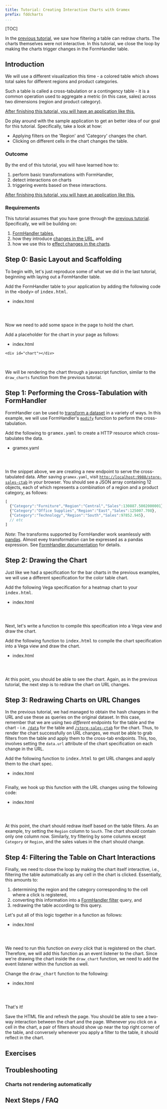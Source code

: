 ```yaml
---
title: Tutorial: Creating Interactive Charts with Gramex
prefix: fddcharts
...
```


[TOC]

In the [previous tutorial](../dashboards/), we saw how filtering a table can
redraw charts. The charts themselves were not interactive. In this
tutorial, we close the loop by making the charts trigger changes in the
FormHandler table. 

## Introduction

We will use a different visualization this time - a colored table which shows total sales for different regions
and product categories.

<div id="chart">
</div>
<script src="../ui/jquery/dist/jquery.min.js"></script>
<script src="../ui/bootstrap/dist/js/bootstrap.bundle.min.js"></script>
<script src="../ui/lodash/lodash.min.js"></script>
<script src="../ui/g1/dist/g1.min.js"></script>
<script src="../ui/vega/build/vega.min.js"></script>
<script src="../ui/vega-lite/build/vega-lite.min.js"></script>
<script src="../ui/vega-tooltip/build/vega-tooltip.min.js"></script>
<script>
  var spec = {
    "width": 360,
    "height": 270,
    "data": {"url": "../store-sales-ctab"},
    "$schema": "https://vega.github.io/schema/vega-lite/v3.json",
    "encoding": {
      "y": {"field": "Category", "type": "nominal"},
      "x": {"field": "Region", "type": "nominal"}
    },
    "layer": [
      {
        "mark": "rect",
        "selection": {"brush": {"type": "interval"}},
        "encoding": {
          "color": {"field": "Sales", "type": "quantitative",
            "legend": {"format": "0.1s"}}
        }
      },
      {
        "mark": "text",
        "encoding": {
          "text": {"field": "Sales", "type": "quantitative"},
          "color": {
            "condition": {"test": "datum['Sales'] < 100000", "value": "black"},
            "value": "white"
          }
        }
      }
    ]
  }
  var view = new vega.View(vega.parse(vl.compile(spec).spec))
  .renderer('svg')
  .initialize('#chart')
  .hover()
  .run()
</script>

Such a table is called a cross-tabulation or a contingency table - it is a
common operation used to aggregate a metric (in this case, sales) across two dimensions
(region and product category).

<a href="output/index2.html">
<p class="alert alert-info" role="alert"><i class="fa fa-eye fa-lg"></i> After finishing this tutorial, you will have an application like this.</p>
</a>

Do play around with the sample application to get an
better idea of our goal for this tutorial. Specifically, take a look at how:

* Applying filters on the 'Region' and 'Category' changes the chart.
* Clicking on different cells in the chart changes the table.


### Outcome

By the end of this tutorial, you will have learned how to:

1. perform basic transformations with FormHandler,
2. detect interactions on charts
3. triggering events based on these interactions.

<a href="output/index2.html">
<p class="alert alert-info" role="alert"><i class="fa fa-eye fa-lg"></i> After finishing this tutorial, you will have an application like this.</p>
</a>


### Requirements

This tutorial assumes that you have gone through the
[previous tutorial](./1_building_interactive_dashboards.md). Specifically, we
will be building on:

1. [FormHandler tables](../dashboards#step-1-working-with-formhandler),
2. how they introduce [changes in the URL](../dashboards#step-2-detecting-changes-in-the-url), and
3. how we use this to [effect changes in the charts](../dashboards#step-3-redrawing-charts-on-url-changes).


## Step 0: Basic Layout and Scaffolding

To begin with, let's just reproduce some of what we did in the last tutorial, beginning
with laying out a FormHandler table.

<div class="card shadow text-grey bg-dark">
  <div class="card-body">
   <div class="card-text">
     <p class="text-white">Add the FormHandler table to your application by adding the following code in the <kbd>&lt;body&gt;</kbd> of <kbd>index.html</kbd>.</p>
     <ul class="nav nav-tabs">
       <li class="nav-item">
         <a class="nav-link active"><i class="fas fa-code"></i> <span class="text-monospace">index.html</span></a>
       </li>
     </ul>
     <pre><code id="html1" class="language-html"></code></pre>
   </div>
  </div>
</div>
<script>$.get('../quickstart/snippets/fh.html').done((e) => {$('#html1').text(e)})</script>
<br>

Now we need to add some space in the page to hold the chart.

<div class="card shadow text-grey bg-dark">
  <div class="card-body">
   <div class="card-text">
     <p class="text-white">Add a placeholder for the chart in your page as follows:</p>
     <ul class="nav nav-tabs">
       <li class="nav-item">
         <a class="nav-link active"><i class="fas fa-code"></i> <span class="text-monospace">index.html</span></a>
       </li>
     </ul>
     <pre><code id="html1" class="language-html">&lt;div id="chart"&gt;&lt;/div&gt;</code></pre>
   </div>
  </div>
</div>
<br>

We will be rendering the chart through a javascript
function, similar to the `draw_charts` function from the previous tutorial.


## Step 1: Performing the Cross-Tabulation with FormHandler

FormHandler can be used to [transform a dataset](../../formhandler#formhandler-transforms)
in a variety of ways. In this example, we will use FormHandler's
[`modify`](../../formhandler/formhandler-modify) function to perform the cross-tabulation.

<div class="card shadow text-grey bg-dark">
  <div class="card-body">
   <div class="card-text">
     <p class="text-white">Add the following to <kbd>gramex.yaml</kbd> to create a HTTP resource which cross-tabulates the data.</p>
     <ul class="nav nav-tabs">
       <li class="nav-item">
         <a class="nav-link active"><i class="fas fa-code"></i> <span class="text-monospace">gramex.yaml</span></a>
       </li>
     </ul>
     <pre><code id="yaml1" class="language-yaml"></code></pre>
   </div>
  </div>
</div>
<script>$.get('../dashboards/snippets/ctab.yaml').done((e) => {$('#yaml1').text(e)})</script>
<br>

In the snippet above, we are creating a new endpoint to serve the cross-tabulated data. After
saving `gramex.yaml`, visit
[`http://localhost:9988/store-sales-ctab`](http://localhost:9988/store-sales-ctab) in your
browser. You should see a JSON array containing 12 objects, each of which represents a
combination of a region and a product category, as follows:

```js
[
  {"Category":"Furniture","Region":"Central","Sales":130887.5002000001},
  {"Category":"Office Supplies","Region":"East","Sales":125007.708},
  {"Category":"Technology","Region":"South","Sales":97852.945},
  // etc
]
```

_Note_: The transforms supported by FormHandler work seamlessly with
[pandas](https://pandas.pydata.org). Almost evey transformation can be expressed as a
pandas expression. See [FormHandler documentation](../../formhandler) for details.


## Step 2: Drawing the Chart

Just like we had a specification for the bar charts in the previous examples, we will use
a different specification for the color table chart.

<div class="card shadow text-grey bg-dark">
  <div class="card-body">
   <div class="card-text">
     <p class="text-white">Add the following Vega specification for a heatmap chart to your <kbd>index.html</kbd>.</p>
     <ul class="nav nav-tabs">
       <li class="nav-item">
         <a class="nav-link active"><i class="fas fa-code"></i> <span class="text-monospace">index.html</span></a>
       </li>
     </ul>
     <pre><code id="ctab_spec" class="language-javascript"></code></pre>
   </div>
  </div>
</div>
<script>$.get('snippets/ctab_spec.js.source').done((e) => {$('#ctab_spec').text(e)})</script>
<br>

Next, let's write a function to compile this specification into a Vega view and draw the
chart.

<div class="card shadow text-grey bg-dark">
  <div class="card-body">
   <div class="card-text">
     <p class="text-white">Add the following function to <kbd>index.html</kbd> to compile the chart specification into a Vega view and draw the chart.</p>
     <ul class="nav nav-tabs">
       <li class="nav-item">
         <a class="nav-link active"><i class="fas fa-code"></i> <span class="text-monospace">index.html</span></a>
       </li>
     </ul>
     <pre><code id="draw_ctab" class="language-javascript"></code></pre>
   </div>
  </div>
</div>
<script>$.get('snippets/draw_ctab.js').done((e) => {$('#draw_ctab').text(e)})</script>
<br>

At this point, you should be able to see the chart. Again, as in the previous tutorial,
the next step is to redraw the chart on URL changes.


## Step 3: Redrawing Charts on URL Changes

In the previous tutorial, we had managed to obtain the hash changes in the URL and use
these as queries on the original dataset. In this case,
remember that we are using two _different_ endpoints for the table and the chart - i.e.
[`/data`](http://localhost:9988/data) for the table and
[`/store-sales-ctab`](http://localhost:9988/store-sales-ctab) for the chart. Thus, to
render the chart successfully on URL changes, we must be able to grab filters from the
table and apply them to the cross-tab endpoints. This, too, involves setting the
`data.url` attribute of the chart specification on each change in the URL.

<div class="card shadow text-grey bg-dark">
  <div class="card-body">
   <div class="card-text">
     <p class="text-white">Add the following function to <kbd>index.html</kbd> to get URL changes and apply them to the chart spec.</p>
     <ul class="nav nav-tabs">
       <li class="nav-item">
         <a class="nav-link active"><i class="fas fa-code"></i> <span class="text-monospace">index.html</span></a>
       </li>
     </ul>
     <pre><code id="redraw_ctab" class="language-javascript"></code></pre>
     <p class="text-white">Finally, we hook up this function with the URL changes using the following code:</p>
     <ul class="nav nav-tabs">
       <li class="nav-item">
         <a class="nav-link active"><i class="fas fa-code"></i> <span class="text-monospace">index.html</span></a>
       </li>
     </ul>
     <pre><code id="redraw_ctab_hook" class="language-javascript"></code></pre>
   </div>
  </div>
</div>
<script>$.get('snippets/redraw_ctab.js').done((e) => {$('#redraw_ctab').text(e)})</script>
<script>$.get('snippets/redraw_ctab_hook.js').done((e) => {$('#redraw_ctab_hook').text(e)})</script>
<br>


At this point, the chart should redraw itself based on the table filters. As an example,
try setting the `Region` column to `South`. The chart should contain only one column now.
Similarly, try filtering by some columns except `Category` or `Region`, and the sales
values in the chart should change.


## Step 4: Filtering the Table on Chart Interactions

Finally, we need to close the loop by making the chart itself interactive, i.e.,
filtering the table automatically as any cell in the chart is clicked. Essentially, this
amounts to:

1. determining the region and the category corresponding to the cell where a click is
   registered,
2. converting this information into a [FormHandler filter](../../formhandler/#formhandler-filters)
   query, and
3. redrawing the table according to this query.

<div class="card shadow text-grey bg-dark">
  <div class="card-body">
   <div class="card-text">
     <p class="text-white">Let's put all of this logic together in a function as follows:</p>
     <ul class="nav nav-tabs">
       <li class="nav-item">
         <a class="nav-link active"><i class="fas fa-code"></i> <span class="text-monospace">index.html</span></a>
       </li>
     </ul>
     <pre><code id="filterTableOnClick" class="language-javascript"></code></pre>
   </div>
  </div>
</div>
<script>$.get('snippets/filterTableOnClick.js').done((e) => {$('#filterTableOnClick').text(e)})</script>
<br>

We need to run this function on _every click_ that is registered on the chart. Therefore,
we will add this function as an event listener to the chart. Since we're drawing the chart
inside the `draw_chart` function, we need to add the event listener within the function as
well.

<div class="card shadow text-grey bg-dark">
  <div class="card-body">
   <div class="card-text">
     <p class="text-white">Change the <kbd>draw_chart</kbd> function to the following:</p>
     <ul class="nav nav-tabs">
       <li class="nav-item">
         <a class="nav-link active"><i class="fas fa-code"></i> <span class="text-monospace">index.html</span></a>
       </li>
     </ul>
     <pre><code id="draw_chart_final" class="language-javascript"></code></pre>
   </div>
  </div>
</div>
<script>$.get('snippets/draw_chart_final.js').done((e) => {$('#draw_chart_final').text(e)})</script>
<br>

That's it!

Save the HTML file and refresh the page. You should be able to see a two-way
interaction between the chart and the page. Whenever you click on a cell in the chart, a
pair of filters should show up near the top right corner of the table, and conversely whenever
you apply a filter to the table, it should reflect in the chart.


## Exercises


## Troubleshooting

### Charts not rendering automatically


## Next Steps / FAQ
